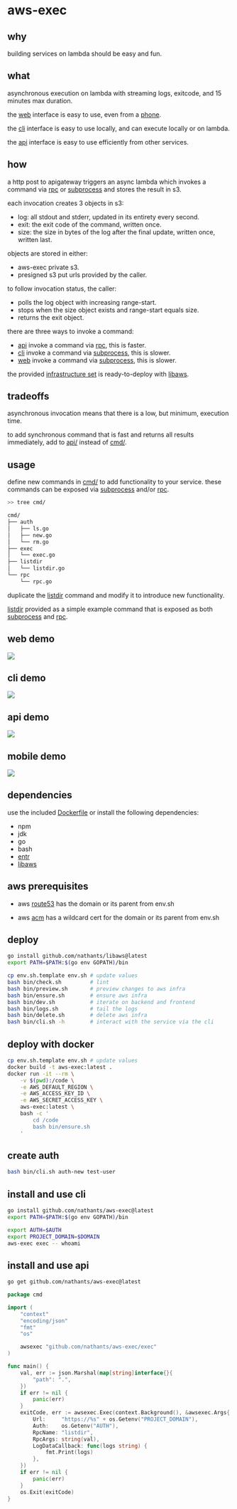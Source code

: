 # aws-exec

## why

building services on lambda should be easy and fun.

## what

asynchronous execution on lambda with streaming logs, exitcode, and 15 minutes max duration.

the [web](#web-demo) interface is easy to use, even from a [phone](#mobile-demo).

the [cli](#cli-demo) interface is easy to use locally, and can execute locally or on lambda.

the [api](#api-demo) interface is easy to use efficiently from other services.

## how

a http post to apigateway triggers an async lambda which invokes a command via [rpc](https://github.com/nathants/aws-exec/tree/master/cmd/rpc/rpc.go) or [subprocess](https://github.com/nathants/aws-exec/tree/master/cmd/exec/exec.go) and stores the result in s3.

each invocation creates 3 objects in s3:
- log: all stdout and stderr, updated in its entirety every second.
- exit: the exit code of the command, written once.
- size: the size in bytes of the log after the final update, written once, written last.

objects are stored in either:
- aws-exec private s3.
- presigned s3 put urls provided by the caller.

to follow invocation status, the caller:
- polls the log object with increasing range-start.
- stops when the size object exists and range-start equals size.
- returns the exit object.

there are three ways to invoke a command:
- [api](#api-demo) invoke a command via [rpc](https://github.com/nathants/aws-exec/tree/master/cmd/rpc/rpc.go), this is faster.
- [cli](#cli-demo) invoke a command via [subprocess](https://github.com/nathants/aws-exec/tree/master/cmd/exec/exec.go), this is slower.
- [web](#web-demo) invoke a command via [subprocess](https://github.com/nathants/aws-exec/tree/master/cmd/exec/exec.go), this is slower.

the provided [infrastructure set](https://github.com/nathants/aws-exec/blob/master/infra.yaml) is ready-to-deploy with [libaws](https://github.com/nathants/libaws).

## tradeoffs

asynchronous invocation means that there is a low, but minimum, execution time.

to add synchronous command that is fast and returns all results immediately, add to [api/](https://github.com/nathants/aws-exec/tree/master/backend/backend.go#L353) instead of [cmd/](https://github.com/nathants/aws-exec/tree/master/cmd).

## usage

define new commands in [cmd/](https://github.com/nathants/aws-exec/tree/master/cmd) to add functionality to your service. these commands can be exposed via [subprocess](https://github.com/nathants/aws-exec/tree/master/cmd/exec/exec.go) and/or [rpc](https://github.com/nathants/aws-exec/tree/master/cmd/rpc/rpc.go).

```bash
>> tree cmd/

cmd/
├── auth
│   ├── ls.go
│   ├── new.go
│   └── rm.go
├── exec
│   └── exec.go
├── listdir
│   └── listdir.go
└── rpc
    └── rpc.go
```

duplicate the [listdir](https://github.com/nathants/aws-exec/tree/master/cmd/listdir/listdir.go) command and modify it to introduce new functionality.

[listdir](https://github.com/nathants/aws-exec/tree/master/cmd/listdir/listdir.go) provided as a simple example command that is exposed as both [subprocess](https://github.com/nathants/aws-exec/tree/master/cmd/exec/exec.go) and [rpc](https://github.com/nathants/aws-exec/tree/master/cmd/rpc/rpc.go).

## web demo

![](https://github.com/nathants/aws-exec/raw/master/gif/web.gif)

## cli demo

![](https://github.com/nathants/aws-exec/raw/master/gif/cli.gif)

## api demo

![](https://github.com/nathants/aws-exec/raw/master/gif/api.gif)

## mobile demo

![](https://github.com/nathants/aws-exec/raw/master/gif/mobile.gif)

## dependencies

use the included [Dockerfile](./Dockerfile) or install the following dependencies:
- npm
- jdk
- go
- bash
- [entr](https://formulae.brew.sh/formula/entr)
- [libaws](https://github.com/nathants/libaws)

## aws prerequisites

- aws [route53](https://console.aws.amazon.com/route53/v2/hostedzones) has the domain or its parent from env.sh

- aws [acm](https://us-west-2.console.aws.amazon.com/acm/home) has a wildcard cert for the domain or its parent from env.sh

## deploy

```bash
go install github.com/nathants/libaws@latest
export PATH=$PATH:$(go env GOPATH)/bin

cp env.sh.template env.sh # update values
bash bin/check.sh         # lint
bash bin/preview.sh       # preview changes to aws infra
bash bin/ensure.sh        # ensure aws infra
bash bin/dev.sh           # iterate on backend and frontend
bash bin/logs.sh          # tail the logs
bash bin/delete.sh        # delete aws infra
bash bin/cli.sh -h        # interact with the service via the cli
```

## deploy with docker

```bash
cp env.sh.template env.sh # update values
docker build -t aws-exec:latest .
docker run -it --rm \
    -v $(pwd):/code \
    -e AWS_DEFAULT_REGION \
    -e AWS_ACCESS_KEY_ID \
    -e AWS_SECRET_ACCESS_KEY \
    aws-exec:latest \
    bash -c '
        cd /code
        bash bin/ensure.sh
    '
```

## create auth

```bash
bash bin/cli.sh auth-new test-user
```

## install and use cli

```bash
go install github.com/nathants/aws-exec@latest
export PATH=$PATH:$(go env GOPATH)/bin

export AUTH=$AUTH
export PROJECT_DOMAIN=$DOMAIN
aws-exec exec -- whoami
```

## install and use api

```bash
go get github.com/nathants/aws-exec@latest
```

```go
package cmd

import (
	"context"
	"encoding/json"
	"fmt"
	"os"

	awsexec "github.com/nathants/aws-exec/exec"
)

func main() {
	val, err := json.Marshal(map[string]interface{}{
		"path": ".",
	})
	if err != nil {
	    panic(err)
	}
	exitCode, err := awsexec.Exec(context.Background(), &awsexec.Args{
		Url:     "https://%s" + os.Getenv("PROJECT_DOMAIN"),
		Auth:    os.Getenv("AUTH"),
		RpcName: "listdir",
		RpcArgs: string(val),
		LogDataCallback: func(logs string) {
			fmt.Print(logs)
		},
	})
	if err != nil {
		panic(err)
	}
	os.Exit(exitCode)
}
```

